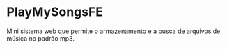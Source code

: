# PlayMySongsFE
Mini sistema web que permite o armazenamento e a busca de arquivos de música no padrão mp3.
